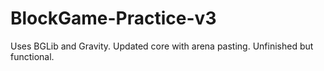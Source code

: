 # BlockGame-Practice-v3
Uses BGLib and Gravity. Updated core with arena pasting. Unfinished but functional.
